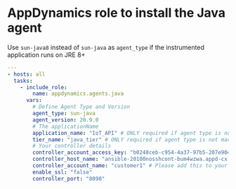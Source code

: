 # AppDynamics role to install the Java agent

Use `sun-java8` instead of `sun-java` as `agent_type` if the instrumented application runs on JRE 8+ 

```yml
---
- hosts: all
  tasks:
    - include_role:
        name: appdynamics.agents.java
      vars:
        # Define Agent Type and Version 
        agent_type: sun-java
        agent_version: 20.9.0
        # The applicationName
        application_name: "IoT_API" # ONLY required if agent type is not machine or db
        tier_name: "java_tier" # ONLY required if agent type is not machine or db
        # Your controller details 
        controller_account_access_key: "b0248ceb-c954-4a37-97b5-207e90418cb4" # Please add this to your Vault 
        controller_host_name: "ansible-20100nosshcont-bum4wzwa.appd-cx.com" # Your AppDynamics controller 
        controller_account_name: "customer1" # Please add this to your Vault 
        enable_ssl: "false"
        controller_port: "8090"

```